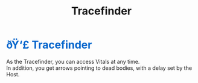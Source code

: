 ﻿---
lang: en-US
title: Tracefinder
prev: TaskManager
next: Transporter
---
# <font color="#0066cc">ðŸ‘£ <b>Tracefinder</b></font> <Badge text="Basic" type="tip" vertical="middle"/>

As the Tracefinder, you can access Vitals at any time.<br>
In addition, you get arrows pointing to dead bodies, with a delay set by the Host.